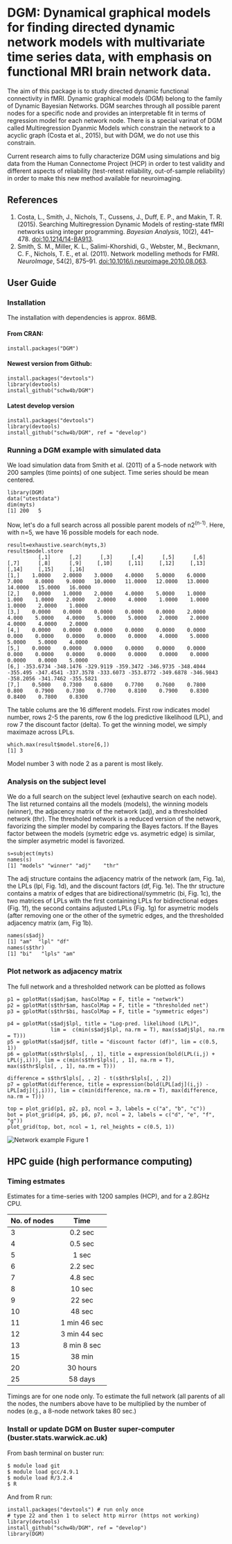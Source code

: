 # DGM: Dynamical graphical models for finding directed dynamic network models with multivariate time series data, with emphasis on functional MRI brain network data.

The aim of this package is to study directed dynamic functional connectivity in fMRI. Dynamic graphical models (DGM) belong to the family of Dynamic Bayesian Networks. DGM searches through all possible parent nodes for a specific node and provides an interpretable fit in terms of regression model for each network node. There is a special varinat of DGM called Multiregression Dyanmic Models which constrain the network to a acyclic graph (Costa et al., 2015), but with DGM, we do not use this constrain.

Current research aims to fully characterize DGM using simulations and big data from the Human Connectome Project (HCP) in order to test validity and different aspects of reliability (test-retest reliability, out-of-sample reliability) in order to make this new method available for neuroimaging.

## References
1. Costa, L., Smith, J., Nichols, T., Cussens, J., Duff, E. P., and Makin, T. R. (2015). Searching Multiregression Dynamic Models of resting-state fMRI networks using integer programming. *Bayesian Analysis*, 10(2), 441–478. [doi:10.1214/14-BA913](http://dx.doi.org/10.1214/14-BA913).
2. Smith, S. M., Miller, K. L., Salimi-Khorshidi, G., Webster, M., Beckmann, C. F., Nichols, T. E., et al. (2011). Network modelling methods for FMRI. *NeuroImage*, 54(2), 875–91. [doi:10.1016/j.neuroimage.2010.08.063](http://dx.doi.org/10.1016/j.neuroimage.2010.08.063).

## User Guide

### Installation
The installation with dependencies is approx. 86MB.

#### From CRAN:
    install.packages("DGM")

#### Newest version from Github:
    install.packages("devtools")
    library(devtools)
    install_github("schw4b/DGM")

#### Latest develop version
    install.packages("devtools")
    library(devtools)
    install_github("schw4b/DGM", ref = "develop")

### Running a DGM example with simulated data
We load simulation data from Smith et al. (2011) of a 5-node network with 200 samples (time points) of one subject. Time series should be mean centered.

    library(DGM)
    data("utestdata")
    dim(myts)
    [1] 200   5

Now, let's do a full search across all possible parent models of n2<sup>(n-1)</sup>. Here, with n=5, we have 16 possible models for each node.

    result=exhaustive.search(myts,3)
    result$model.store
              [,1]      [,2]      [,3]      [,4]      [,5]      [,6]     [,7]      [,8]      [,9]     [,10]     [,11]     [,12]     [,13]     [,14]     [,15]     [,16]
    [1,]    1.0000    2.0000    3.0000    4.0000    5.0000    6.0000    7.000    8.0000    9.0000   10.0000   11.0000   12.0000   13.0000   14.0000   15.0000   16.0000
    [2,]    0.0000    1.0000    2.0000    4.0000    5.0000    1.0000    1.000    1.0000    2.0000    2.0000    4.0000    1.0000    1.0000    1.0000    2.0000    1.0000
    [3,]    0.0000    0.0000    0.0000    0.0000    0.0000    2.0000    4.000    5.0000    4.0000    5.0000    5.0000    2.0000    2.0000    4.0000    4.0000    2.0000
    [4,]    0.0000    0.0000    0.0000    0.0000    0.0000    0.0000    0.000    0.0000    0.0000    0.0000    0.0000    4.0000    5.0000    5.0000    5.0000    4.0000
    [5,]    0.0000    0.0000    0.0000    0.0000    0.0000    0.0000    0.000    0.0000    0.0000    0.0000    0.0000    0.0000    0.0000    0.0000    0.0000    5.0000
    [6,] -353.6734 -348.1476 -329.9119 -359.3472 -346.9735 -348.4044 -355.495 -347.4541 -337.3578 -333.6073 -353.8772 -349.6878 -346.9843 -358.2056 -341.7462 -355.5821
    [7,]    0.5000    0.7300    0.6800    0.7700    0.7600    0.7800    0.800    0.7900    0.7300    0.7700    0.8100    0.7900    0.8300    0.8400    0.7800    0.8300

The table colums are the 16 different models. First row indicates model number, rows 2-5 the parents, row 6 the log predictive likelihood (LPL), and row 7 the discount factor (delta). To get the winning model, we simply maximaze across LPLs.

    which.max(result$model.store[6,])
    [1] 3

Model number 3 with node 2 as a parent is most likely.

### Analysis on the subject level
We do a full search on the subject level (exhautive search on each node). The list returned contains all the models (models), the winning models (winner), the adjacency matrix of the network (adj), and a thresholded network (thr). The thresholed network is a reduced version of the network, favorizing the simpler model by comparing the Bayes factors. If the Bayes factor between the models (symetric edge vs. asymetric edge) is similar, the simpler asymetric model is favorized.

    s=subject(myts)
    names(s)
    [1] "models" "winner" "adj"    "thr"

The adj structure contains the adjacency matrix of the network (am, Fig. 1a), the LPLs (lpl, Fig. 1d), and the discount factors (df, Fig. 1e). The thr structure contains a matrix of edges that are bidirectional/symmetric (bi, Fig. 1c), the two matrices of LPLs with the first containing LPLs for bidirectional edges (Fig. 1f), the second contains adjusted LPLs (Fig. 1g) for asymetric models (after removing one or the other of the symetric edges, and the thresholded adjacency matrix (am, Fig 1b).

    names(s$adj)
    [1] "am"  "lpl" "df"
    names(s$thr)
    [1] "bi"   "lpls" "am"

### Plot network as adjacency matrix
The full network and a thresholded network can be plotted as follows

    p1 = gplotMat(s$adj$am, hasColMap = F, title = "network")
    p2 = gplotMat(s$thr$am, hasColMap = F, title = "thresholded net")
    p3 = gplotMat(s$thr$bi, hasColMap = F, title = "symmetric edges")

    p4 = gplotMat(s$adj$lpl, title = "Log-pred. likelihood (LPL)",
                  lim =  c(min(s$adj$lpl, na.rm = T), max(s$adj$lpl, na.rm = T)))
    p5 = gplotMat(s$adj$df, title = "discount factor (df)", lim = c(0.5, 1))
    p6 = gplotMat(s$thr$lpls[, , 1], title = expression(bold(LPL(i,j) +
    LPL(j,i))), lim = c(min(s$thr$lpls[, , 1], na.rm = T), max(s$thr$lpls[, , 1], na.rm = T)))

    difference = s$thr$lpls[, , 2] - t(s$thr$lpls[, , 2])
    p7 = gplotMat(difference, title = expression(bold(LPL[adj](i,j) - LPL[adj](j,i))), lim = c(min(difference, na.rm = T), max(difference, na.rm = T)))

    top = plot_grid(p1, p2, p3, ncol = 3, labels = c("a", "b", "c"))
    bot = plot_grid(p4, p5, p6, p7, ncol = 2, labels = c("d", "e", "f", "g"))
    plot_grid(top, bot, ncol = 1, rel_heights = c(0.5, 1))

![Network example](https://cloud.githubusercontent.com/assets/11832548/24162907/e7cfecb8-0e60-11e7-8e01-22e6d5404f05.png)
Figure 1

## HPC guide (high performance computing)

### Timing estmates
Estimates for a time-series with 1200 samples (HCP), and for a 2.8GHz CPU.

| No. of nodes  | Time     |
| ------------- |:--------:|
| 3             | 0.2 sec  |
| 4             | 0.5 sec  |
| 5             | 1 sec  |
| 6             | 2.2 sec  |
| 7             | 4.8 sec  |
| 8             | 10 sec  |
| 9             | 22 sec  |
| 10            | 48 sec  |
| 11            | 1 min 46 sec  |
| 12            | 3 min 44 sec  |
| 13            | 8 min  8 sec  |
| 15            | 38 min |
| 20            | 30 hours |
| 25            | 58 days |

Timings are for one node only. To estimate the full network (all parents of all the nodes, the numbers above have to be multiplied by the number of nodes (e.g., a 8-node network takes 80 sec.)


### Install or update DGM on Buster super-computer (buster.stats.warwick.ac.uk)
From bash terminal on buster run:

    $ module load git
    $ module load gcc/4.9.1
    $ module load R/3.2.4
    $ R

And from R run:

    install.packages("devtools") # run only once
    # type 22 and then 1 to select http mirror (https not working)
    library(devtools)
    install_github("schw4b/DGM", ref = "develop")
    library(DGM)
